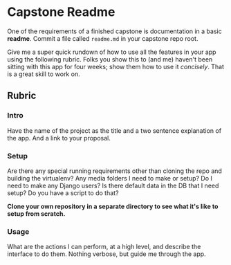 # Capstone Readme

One of the requirements of a finished capstone is documentation in a basic **readme**.
Commit a file called `readme.md` in your capstone repo root.

Give me a super quick rundown of how to use all the features in your app using the following rubric.
Folks you show this to (and me) haven't been sitting with this app for four weeks;
show them how to use it _concisely_.
That is a great skill to work on.

## Rubric

### Intro

Have the name of the project as the title and a two sentence explanation of the app.
And a link to your proposal.

### Setup

Are there any special running requirements other than cloning the repo and building the virtualenv?
Any media folders I need to make or setup?
Do I need to make any Django users?
Is there default data in the DB that I need setup?
Do you have a script to do that?

**Clone your own repository in a separate directory to see what it's like to setup from scratch.**

### Usage

What are the actions I can perform, at a high level, and describe the interface to do them.
Nothing verbose, but guide me through the app.
